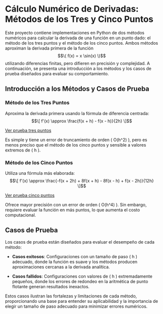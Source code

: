 # Cálculo Numérico de Derivadas: Métodos de los Tres y Cinco Puntos

Este proyecto contiene implementaciones en Python de dos métodos numéricos para calcular la derivada de una función en un punto dado: el método de los tres puntos y el método de los cinco puntos. Ambos métodos aproximan la derivada primera de la función $$\( f(x) = x \sin(x) \)$$ utilizando diferencias finitas, pero difieren en precisión y complejidad. A continuación, se presenta una introducción a los métodos y los casos de prueba diseñados para evaluar su comportamiento.

## Introducción a los Métodos y Casos de Prueba

### Método de los Tres Puntos
Aproxima la derivada primera usando la fórmula de diferencia centrada:
$$\[ f'(x) \approx \frac{f(x + h) - f(x - h)}{2h} \]$$

[Ver prueba tres puntos](/T4_DiferenciaciónIntegración/Métodos_De_Difereciación/CasosPrueba/PruebaTresPuntos.md)

Es simple y tiene un error de truncamiento de orden \( O(h^2) \), pero es menos preciso que el método de los cinco puntos y sensible a valores extremos de \( h \).

### Método de los Cinco Puntos
Utiliza una fórmula más elaborada:
$$\[ f'(x) \approx \frac{-f(x + 2h) + 8f(x + h) - 8f(x - h) + f(x - 2h)}{12h} \]$$

[Ver prueba cinco puntos](/T4_DiferenciaciónIntegración/Métodos_De_Difereciación/CasosPrueba/PruebaCincoPuntos.md)

Ofrece mayor precisión con un error de orden \( O(h^4) \). Sin embargo, requiere evaluar la función en más puntos, lo que aumenta el costo computacional.

## Casos de Prueba

Los casos de prueba están diseñados para evaluar el desempeño de cada método:

- **Casos exitosos**: Configuraciones con un tamaño de paso \( h \) adecuado, donde la función es suave y los métodos producen aproximaciones cercanas a la derivada analítica.

- **Casos fallidos**: Configuraciones con valores de \( h \) extremadamente pequeños, donde los errores de redondeo en la aritmética de punto flotante generan resultados inexactos.

Estos casos ilustran las fortalezas y limitaciones de cada método, proporcionando una base para entender su aplicabilidad y la importancia de elegir un tamaño de paso adecuado para minimizar errores numéricos.
